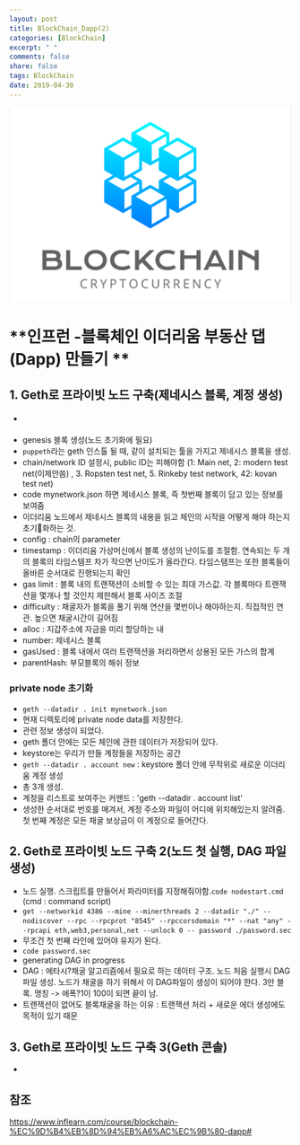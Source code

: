 ```yaml
---
layout: post
title: BlockChain_Dapp(2)
categories: [BlockChain]
excerpt: " "
comments: false
share: false
tags: BlockChain
date: 2019-04-30
---
```


![No Image](/assets/logo/BlockChain.png)

# **인프런 -블록체인 이더리움 부동산 댑(Dapp) 만들기 **

## 1. Geth로 프라이빗 노드 구축(제네시스 블록, 계정 생성)
- #### 
- genesis 블록 생성(노드 초기화에 필요)
- `puppeth`라는 geth 인스톨 될 때, 같이 설치되는 툴을 가지고 제네시스 블록을 생성.
- chain/network ID 설정시, public ID는 피해야함 (1: Main net, 2: modern test net(이제안씀) , 3. Ropsten test net, 5. Rinkeby test network, 42: kovan test net)
- code mynetwork.json 하면 제네시스 블록, 즉 첫번째 블록이 담고 있는 정보를 보여줌
- 이더리움 노드에서 제네시스 블록의 내용을 읽고 체인의 시작을 어떻게 해야 하는지 초기화하는 것. 
- config : chain의 parameter
- timestamp : 이더리움 가상머신에서 블록 생성의 난이도를 조절함. 연속되는 두 개의 블록의 타임스템프 차가 작으면 난이도가 올라간다. 타임스탬프는 또한 블록들이 올바른 순서대로 진행되는지 확인
- gas limit : 블록 내의 트랜잭션이 소비할 수 있는 최대 가스값. 각 블록마다 트랜잭션을 몇개나 할 것인지 제한해서 블록 사이즈 조절
- difficulty : 채굴자가 블록을 풀기 위해 연산을 몇번이나 해야하는지. 직접적인 연관. 높으면 채굴시간이 길어짐
- alloc : 지갑주소에 자금을 미리 할당하는 내
- number: 제네시스 블록
- gasUsed : 블록 내에서 여러 트랜잭션을 처리하면서 상용된 모든 가스의 합계
- parentHash: 부모블록의 해쉬 정보

### private node 초기화

-	`geth --datadir . init mynetwork.json`
-	현재 디렉토리에 private node data를 저장한다.
-	관련 정보 생성이 되었다.
-	geth 폴더 안에는 모든 체인에 관한 데이터가 저장되어 있다.
-	keystore는 우리가 만들 계정들을 저장하는 공간
-	`geth --datadir . account new` : keystore 폴더 안에 무작위로 새로운 이더리움 계정 생성
-	총 3개 생성.
-	계정을 리스트로 보여주는 커맨드 : 'geth --datadir . account list'
- 생성한 순서대로 번호를 매겨서, 계정 주소와 파일이 어디에 위치해있는지 알려줌. 첫 번째 계정은 모든 채굴 보상금이 이 계정으로 들어간다. 

## 2. Geth로 프라이빗 노드 구축 2(노드 첫 실행, DAG 파일 생성)
- 노드 실행. 스크립트를 만들어서 파라미터를 지정해줘야함.`code nodestart.cmd` (cmd : command script)	
-	`get --networkid 4386 --mine --minerthreads 2 --datadir "./" --nodiscover --rpc --rpcprot "8545" --rpccorsdomain "*" --nat "any" --rpcapi eth,web3,personal,net --unlock 0 -- password ./password.sec`  
-	무조건 첫 번째 라인에 있어야 유지가 된다.
-	`code password.sec`
-	generating DAG in progress
-	DAG : 에타시?채굴 알고리즘에서 필요로 하는 데이터 구조. 노드 처음 실행시 DAG 파일 생성. 노드가 채굴을 하기 위해서 이 DAG파일이 생성이 되어야 한다. 3만 블록. 명칭 -> 에폭?1이 100이 되면 끝이 남.
-	트랜잭션이 없어도 블록채굴을 하는 이유 : 트랜잭션 처리 + 새로운 에더 생성에도 목적이 있기 때문


## 3. Geth로 프라이빗 노드 구축 3(Geth 콘솔)
-	

## 참조
<https://www.inflearn.com/course/blockchain-%EC%9D%B4%EB%8D%94%EB%A6%AC%EC%9B%80-dapp#>

